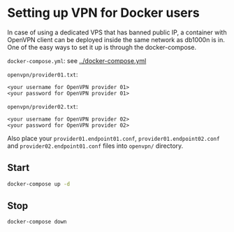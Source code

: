 # Setting up VPN for Docker users

In case of using a dedicated VPS that has banned public IP, a container with OpenVPN client can be deployed inside the same network as db1000n is in.
One of the easy ways to set it up is through the docker-compose.

`docker-compose.yml`: see [../docker-compose.yml](../docker-compose.yml)

`openvpn/provider01.txt`:

```text
<your username for OpenVPN provider 01>
<your password for OpenVPN provider 01>
```

`openvpn/provider02.txt`:

```text
<your username for OpenVPN provider 02>
<your password for OpenVPN provider 02>
```

Also place your `provider01.endpoint01.conf`, `provider01.endpoint02.conf` and `provider02.endpoint01.conf` files into `openvpn/` directory.

## Start

```sh
docker-compose up -d
```

## Stop

```sh
docker-compose down
```
